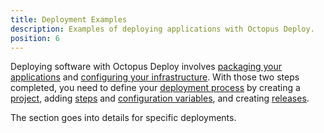 ```yaml
---
title: Deployment Examples
description: Examples of deploying applications with Octopus Deploy.
position: 6
---
```


Deploying software with Octopus Deploy involves [packaging your applications](/docs/packaging-applications/index.md) and [configuring your infrastructure](/docs/infrastructure/index.md). With those two steps completed, you need to define your [deployment process](/docs/deployment-process/index.md) by creating a [project](/docs/deployment-process/projects/index.md), adding  [steps](/docs/deployment-process/steps/index.md) and [configuration variables](/docs/deployment-process/variables/index.md), and creating [releases](/docs/deployment-process/releases/index.md).

The section goes into details for specific deployments.
